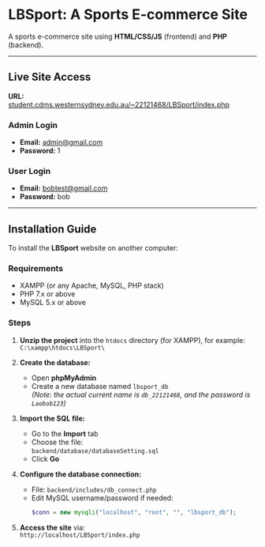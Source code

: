 # LBSport: A Sports E-commerce Site

A sports e-commerce site using **HTML/CSS/JS** (frontend) and **PHP** (backend).

---

## Live Site Access

**URL:**  
[student.cdms.westernsydney.edu.au/~22121468/LBSport/index.php](http://student.cdms.westernsydney.edu.au/~22121468/LBSport/index.php)

### Admin Login
- **Email:** admin@gmail.com  
- **Password:** 1

### User Login
- **Email:** bobtest@gmail.com  
- **Password:** bob

---

## Installation Guide

To install the **LBSport** website on another computer:

### Requirements

- XAMPP (or any Apache, MySQL, PHP stack)
- PHP 7.x or above
- MySQL 5.x or above

### Steps

1. **Unzip the project** into the `htdocs` directory (for XAMPP), for example:  
   `C:\xampp\htdocs\LBSport\`

2. **Create the database:**
   - Open **phpMyAdmin**
   - Create a new database named `lbsport_db`  
     *(Note: the actual current name is `db_22121468`, and the password is `Laobob123`)*

3. **Import the SQL file:**
   - Go to the **Import** tab
   - Choose the file:  
     `backend/database/databaseSetting.sql`
   - Click **Go**

4. **Configure the database connection:**
   - File: `backend/includes/db_connect.php`
   - Edit MySQL username/password if needed:  
     ```php
     $conn = new mysqli("localhost", "root", "", "lbsport_db");
     ```

5. **Access the site** via:  
   `http://localhost/LBSport/index.php`
